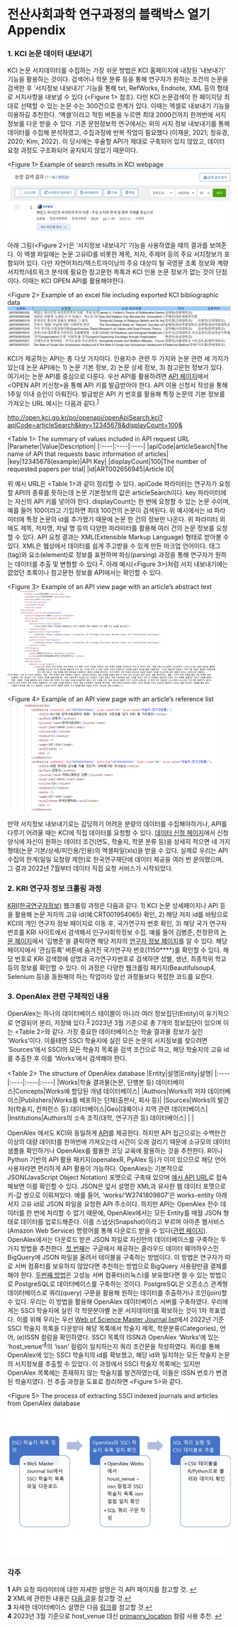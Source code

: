 # 전산사회과학 연구과정의 블랙박스 열기 Appendix

 ### 1. KCI 논문 데이터 내보내기
 KCI 논문 서지데이터를 수집하는 가장 쉬운 방법은 KCI 홈페이지에 내장된 ‘내보내기’ 기능을 활용하는 것이다. 검색어나 학문 분류 등을 통해 연구자가 원하는 조건의 논문을 검색한 후 ‘서지정보 내보내기’ 기능을 통해 txt, RefWorks, Endnote, XML 등의 형태로 서지사항을 내보낼 수 있다 (<Figure 1> 참조). 다만  KCI 논문검색이 한 페이지당 최대로 선택할 수 있는 논문 수는 300건으로 한계가 있다. 이때는 엑셀로 내보내기 기능을 이용하길 추천한다. ‘엑셀’이라고 적힌 버튼을 누르면 최대 2000건까지 한꺼번에 서지 정보를 다운 받을 수 있다. 기존 문헌정보학 연구에서는 위의 서지 정보 내보내기를 통해 데이터를 수집해 분석하였고, 수집과정에 반복 작업이 필요했다 (이재윤, 2021; 정유경, 2020; Kim, 2022). 이 당시에는 후술할 API가 제대로 구축되어 있지 않았고, 데이터 요청 과정도 구조화되어 공지되지 않았기 때문이다.

\<Figure 1\> Example of search results in KCI webpage  
![Figure 1](github_figures/image01.png)

아래 그림(<Figure 2>)은 ‘서지정보 내보내기’ 기능을 사용하였을 때의 결과를 보여준다. 이 엑셀 파일에는 논문 고유ID를 비롯한 제목, 저자, 주제어 등의 주요 서지정보가 포함되어 있다. 다만 자연어처리/텍스트마이닝의 주요 대상이 될 국영문 초록 정보와 계량서지학/네트워크 분석에 필요한 참고문헌 목록과 KCI 인용 논문 정보가 없는 것이 단점이다. 이때는 KCI OPEN API를 활용해야한다.

\<Figure 2\> Example of an excel file including exported KCI bibliographic data  
![Figure 2](github_figures/image02.png)

 KCI가 제공하는 API는 총 다섯 가지이다. 인용지수 관련 두 가지와 논문 관련 세 가지가 있는데 논문 API에는 1) 논문 기본 정보, 2) 논문 상세 정보, 3) 참고문헌 정보가 있다. 여기서는 논문 API를 중심으로 다룬다. 우선 API를 활용하려면 [API 페이지](https://www.kci.go.kr/kciportal/po/openapi/openApiList.kci)에서 <OPEN API 키신청>을 통해 API 키를 발급받아야 한다. API 이용 신청서 작성을 통해 1주일 이내 승인이 이뤄진다. 발급받은 API 키 번호를 활용해 특정 논문의 기본 정보를 가져오는 URL 예시는 다음과 같다.<sup id="a1">[1](#f1)</sup>

http://open.kci.go.kr/po/openapi/openApiSearch.kci?apiCode=articleSearch&key=12345678&displayCount=100&  

\<Table 1\> The summary of values included in API request URL
|Parameter|Value|Description|
|:----|:----|:----|
|apiCode|articleSearch|The name of API that requests basic information of articles|
|key|12345678(example)|API Key|
|displayCount|100|The number of requested papers per trial|
|id|ART002656945|Article ID|

위 예시 URL은 <Table 1>과 같이 정리할 수 있다. apiCode 파라미터는 연구자가 요청할 API의 종류를 뜻하는데 논문 기본정보의 값은 articleSearch이다. key 파라미터에는 자신의 API 키를 넣어야 한다. displayCount는 한 번에 요청할 수 있는 논문 수이며, 예를 들어 100이라고 기입하면 최대 100건의 논문이 검색된다. 위 예시에서는 id 파라미터에 특정 논문의 id를 추가했기 때문에 논문 한 건의 정보만 나온다. 위 파라미터 외에도 제목, 저자명, 저널 명 등의 다양한 파라미터를 활용해 여러 건의 논문 정보를 요청할 수 있다. API 요청 결과는 XML(Extensible Markup Language) 형태로 받아볼 수 있다. XML은 웹상에서 데이터를 쉽게 주고받을 수 있게 만든 마크업 언어이다. 태그(tag)와 요소(element)로 정보를 표현하며 파싱(parsing) 과정을 통해 연구자가 원하는 데이터를 추출 및 변형할 수 있다.<sup id="a2">[2](#f1)</sup>. 아래 예시(<Figure 3>)처럼 서지 내보내기에는 없었던 초록이나 참고문헌 정보를 API에서는 확인할 수 있다.

\<Figure 3\> Example of an API view page with an article’s abstract text    
![Figure 3](github_figures/image03.png)

\<Figure 4\> Example of an API view page with an article’s reference list    
![Figure 4](github_figures/image04.png)


만약 서지정보 내보내기로는 감당하기 어려운 분량의 데이터를 수집해야하거나, API를 다루기 어려울 때는 KCI에 직접 데이터를 요청할 수 있다. [데이터 신청 페이지](https://www.kci.go.kr/kciportal/po/openapi/openReqDataList.kci)에서 신청 양식에 자신이 원하는 데이터 조건(연도, 학술지, 학문 분류 등)을 상세히 적으면 네 가지 형태(논문 기본/상세/피인용/인용)의 엑셀파일(xls)을 받을 수 있다. 실제로 우리는 API 수집의 한계(일일 요청량 제한)로 한국연구재단에 데이터 제공을 여러 번 문의했으며, 그 결과 2022년 7월부터 데이터 직접 요청 서비스가 시작되었다.

### 2. KRI 연구자 정보 크롤링 과정
[KRI(한국연구자정보)](https://www.kri.go.kr/kri2) 웹크롤링 과정은 다음과 같다. 1) KCI 논문 상세페이지나 API 등을 활용해 논문 저자의 고유 id(예:CRT001954065) 확인, 2) 해당 저자 id를 바탕으로 KCI의 개인 연구자 정보 페이지로 이동 후, 국가연구자 번호 확인, 3) 해당 국가 연구자번호를 KRI 사이트에서 검색해서 인구사회학정보 수집. 예를 들어 김병준, 천정환의 [논문 페이지](https://www.kci.go.kr/kciportal/ci/sereArticleSearch/ciSereArtiView.kci?sereArticleSearchBean.artiId=ART002647202)에서 ‘김병준’을 클릭하면 해당 저자의 [연구자 정보 페이지](https://www.kci.go.kr/kciportal/po/citationindex/poCretDetail.kci?citationBean.cretId=CRT001954065)를 알 수 있다. 해당 페이지에서 ‘관심등록’ 버튼에 숨겨진 국가연구자 번호(1150****)를 확인할 수 있다. 해당 번호로 KRI 검색창에 성명과 국가연구자번호로 검색하면 성별, 생년, 최종학위 학교 등의 정보를 확인할 수 있다. 이 과정은 다양한 웹크롤링 패키지(Beautifulsoup4, Selenium 등)을 동원해야 하는 작업이라 앞선 과정들보다 복잡한 코드를 요한다.

### 3. OpenAlex 관련 구체적인 내용
 OpenAlex는 하나의 데이터베이스 테이블이 아니라 여러 정보집단(Entity)이 유기적으로 연결되어 분리, 저장돼 있다.<sup id="a3">[3](#f1)</sup> 2023년 3월 기준으로 총 7개의 정보집단이 있으며 이는 <Table 2>와 같다. 가장 중요한 데이터베이스는 학술 결과물 정보가 실린 ‘Works’이다. 이를테면 SSCI 학술지에 실린 모든 논문의 서지정보를 찾으려면 ‘Sources’에서 SSCI의 모든 학술지 목록을 검색 조건으로 하고, 해당 학술지의 고유 id를 추출한 후 이를 ‘Works’에서 검색해야 한다.

\<Table 2\> The structure of OpenAlex database
|Entity|설명|Entity|설명|
|:----|:----|:----|:----|
|Works|학술 결과물(논문, 단행본 등) 데이터베이스|Concepts|Works에 할당된 개념 데이터베이스|
|Authors|Works의 저자 데이터베이스|Publishers|Works를 배포하는 단체(출판사, 회사 등)|
|Sources|Works의 발간처(학술지, 컨퍼런스 등) 데이터베이스|Geo|대륙이나 지역 관련 데이터베이스|
|Institutions|Authors의 소속 조직(대학, 연구기관 등) 데이터베이스| | |

 OpenAlex 에서도 KCI와 동일하게 [API](https://docs.openalex.org/how-to-use-the-api/api-overview)를 제공한다. 하지만 API 접근으로는 수백만건 이상의 대량 데이터를 한꺼번에 가져오는데 시간이 오래 걸리기 때문에 소규모의 데이터 샘플을 확인하거나 OpenAlex를 활용한 코딩 교육에 활용하는 것을 추천한다. R이나 Python 기반의 API 활용 패키지(openalexR, PyAlex 등)가 이미 있으므로 해당 언어 사용자라면 편리하게 API 활용이 가능하다. OpenAlex는 기본적으로 JSON(JavaScript Object Notation) 포맷으로 구축돼 있으며 [예시 API URL](https://api.openalex.org/works/W2741809807)로 접속해보면 이를 확인할 수 있다. JSON은 앞서 설명한 XML과 유사한 웹 데이터 포맷으로 키-값 쌍으로 이뤄져있다. 예를 들어, ‘works/‘W2741809807’은 works-entity 아래 서지 고유 id로 JSON 파일을 요청한 API 주소이다. 
 하지만 API는 OpenAlex 전수 데이터를 한 번에 처리할 수 없기 때문에, OpenAlex에서는 모든 Entity를 매월 JSON 형태로 데이터를 업로드해준다. 이를 스냅샷(Snapshot)이라고 부르며 아마존 웹서비스(Amazon Web Service) 명령어를 통해 다운로드 받을 수 있다([관련 페이지](https://docs.openalex.org/download-all-data/download-to-your-machine)). OpenAlex에서는 다운로드 받은 JSON 파일로 자신만의 데이터베이스를 구축하는 두 가지 방법을 추천한다. [첫 번째](https://docs.openalex.org/download-all-data/upload-to-your-database/load-to-a-data-warehouse)는 구글에서 제공하는 클라우드 데이터 웨어하우스인 BigQuery에 JSON 파일을 올려서 테이블을 구축하는 방법이다. 이 방법은 연구자가 따로 서버 컴퓨터를 보유하지 않았다면 추천하는 방법으로 BigQuery 사용량만큼 결제를 해야 한다. [두번째 방법](https://docs.openalex.org/download-all-data/upload-to-your-database/load-to-a-relational-database)은 고성능 서버 컴퓨터(리눅스)를 보유했다면 쓸 수 있는 방법으로 PostgreSQL로 데이터베이스를 구축하는 것이다. PostgreSQL은 오픈소스 관계형 데이터베이스로 쿼리(query) 구문을 활용해 원하는 데이터를 추출하거나 조인(join)할 수 있다. 우리는 이 방법을 활용해 OpenAlex 데이터베이스 서버를 구축하였다.
 우리에게는 SSCI 학술지에 실린 각 학문분야별 논문 서지데이터를 확보하는 것이 1차 목표였다. 이를 위해 우리는 우선 [Web of Science Master Journal list](https://mjl.clarivate.com/collection-list-downloads)에서 2022년 기준 SSCI 학술지 목록을 다운받아 해당 목록에서 학술지 제목, 학문분류(Categories), 언어, (e)ISSN 컬럼을 확인하였다. SSCI 목록의 ISSN과 OpenAlex ‘Works’에 있는 ‘host_venue’<sup id="a4">[4](#f1)</sup>의 ‘issn’ 컬럼이 일치하는지 쿼리 조건문을 작성하였다. 쿼리를 통해 OpenAlex에 있는 SSCI 학술지의 id를 확보했고, 해당 id와 일치하는 모든 학술지 논문의 서지정보를 추출할 수 있었다. 이 과정에서 SSCI 학술지 목록에는 있지만 OpenAlex 목록에는 존재하지 않는 학술지를 발견하였는데, 이들은 ISSN 번호가 변경된 학술지였다. 전 추출 과정을 도표로 정리하면 <Figure 5>와 같다. 

\<Figure 5\> The process of extracting SSCI indexed journals and articles from OpenAlex database    
![Figure 5](github_figures/image05.png)


### 각주
<b id="f1">1</b> API 요청 파라미터에 대한 자세한 설명은 각 API 페이지를 참고할 것. [↩](#a1)  
<b id="f2">2</b> XML에 관련한 내용은 [다음 글](https://www.webzineriks.or.kr/post/디지털-인문학-연구를-위한-공공데이터-활용-2-김병준)을 참고할 것.[↩](#a2)  
<b id="f2">3</b> 자세한 데이터베이스 설명은 다음 [링크](https://docs.openalex.org/api-entities/entities-overview)를 참고할 것.[↩](#a3)  
<b id="f4">4</b> 2023년 3월 기준으로 host_venue 대신 [primanry_location](https://docs.openalex.org/api-entities/works/work-object#primary_location) 컬럼 사용 추천. [↩](#a4)
